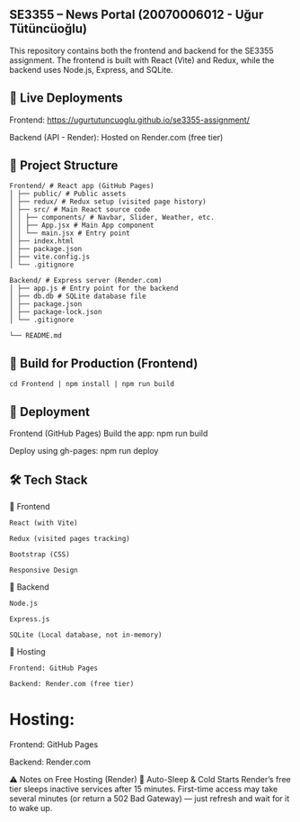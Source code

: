 ## SE3355 – News Portal (20070006012 - Uğur Tütüncüoğlu)
This repository contains both the frontend and backend for the SE3355 assignment.
The frontend is built with React (Vite) and Redux, while the backend uses Node.js, Express, and SQLite.



## 🔗 Live Deployments
Frontend: https://ugurtutuncuoglu.github.io/se3355-assignment/

Backend (API - Render): Hosted on Render.com (free tier)


## 📁 Project Structure
```
Frontend/ # React app (GitHub Pages)
│ ├── public/ # Public assets
│ ├── redux/ # Redux setup (visited page history)
│ ├── src/ # Main React source code
│ │ ├── components/ # Navbar, Slider, Weather, etc.
│ │ ├── App.jsx # Main App component
│ │ └── main.jsx # Entry point
│ ├── index.html
│ ├── package.json
│ ├── vite.config.js
│ └── .gitignore

Backend/ # Express server (Render.com)
│ ├── app.js # Entry point for the backend
│ ├── db.db # SQLite database file
│ ├── package.json
│ ├── package-lock.json
│ └── .gitignore

└── README.md
```

## 🧱 Build for Production (Frontend)
```
cd Frontend | npm install | npm run build
```


## 🚀 Deployment
Frontend (GitHub Pages)
Build the app:
npm run build

Deploy using gh-pages:
npm run deploy


## 🛠️ Tech Stack
🔹 Frontend
```
React (with Vite)

Redux (visited pages tracking)

Bootstrap (CSS)

Responsive Design
```

🔹 Backend
```
Node.js

Express.js

SQLite (Local database, not in-memory)
```

🔹 Hosting
```
Frontend: GitHub Pages

Backend: Render.com (free tier)
```

# Hosting:
Frontend: GitHub Pages

Backend: Render.com

⚠️ Notes on Free Hosting (Render)
🔄 Auto-Sleep & Cold Starts
Render’s free tier sleeps inactive services after 15 minutes. First-time access may take several minutes (or return a 502 Bad Gateway) — just refresh and wait for it to wake up.


